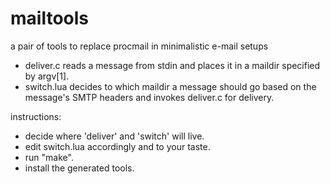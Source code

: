 # mailtools
a pair of tools to replace procmail in minimalistic e-mail setups

- deliver.c reads a message from stdin and places it in a maildir
  specified by argv[1].
- switch.lua decides to which maildir a message should go based on the
  message's SMTP headers and invokes deliver.c for delivery.

instructions:

- decide where 'deliver' and 'switch' will live.
- edit switch.lua accordingly and to your taste.
- run "make".
- install the generated tools.
